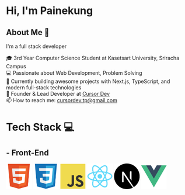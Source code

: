 # Hi, I'm Painekung

## About Me 🚀
I'm a full stack developer 

🎓 3rd Year Computer Science Student at Kasetsart University, Sriracha Campus  
💻 Passionate about Web Development, Problem Solving  
🚀 Currently building awesome projects with Next.js, TypeScript, and modern full-stack technologies  
🏢 Founder & Lead Developer at [Cursor Dev](https://www.instagram.com/cursor_dev?utm_source=ig_web_button_share_sheet&igsh=ZDNlZDc0MzIxNw==)  
📫 How to reach me: cursordev.tp@gmail.com

# Tech Stack 💻 

## - Front-End

<img width="70" height="70" src="./icons/HTML5.svg" alt=""> <img width="70" height="70" src="./icons/CSS3.svg" alt=""> <img width="70" height="70" src="./icons/JavaScript.svg" alt=""> <img width="70" height="70" src="./icons/React.svg" alt="">  <img width="70" height="70" src="./icons/NextJS.svg" alt="">  <img width="70" height="70" src="./icons/vue.svg" alt="">

